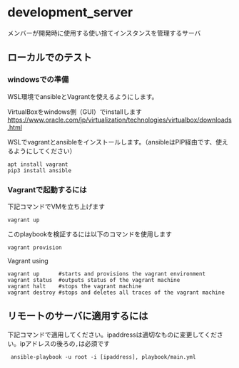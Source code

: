 # development_server
メンバーが開発時に使用する使い捨てインスタンスを管理するサーバ

## ローカルでのテスト
### windowsでの準備
WSL環境でansibleとVagrantを使えるようにします。

VirtualBoxをwindows側（GUI）でinstallします
https://www.oracle.com/jp/virtualization/technologies/virtualbox/downloads.html

WSLでvagrantとansibleをインストールします。（ansibleはPIP経由です、使えるようにしてください）

```(bash)
apt install vagrant 
pip3 install ansible
```

### Vagrantで起動するには
下記コマンドでVMを立ち上げます

```
vagrant up
```

このplaybookを検証するには以下のコマンドを使用します

```
vagrant provision
```

Vagrant using
```(bash)
vagrant up      #starts and provisions the vagrant environment
vagrant status  #outputs status of the vagrant machine
vagrant halt    #stops the vagrant machine
vagrant destroy #stops and deletes all traces of the vagrant machine
```

## リモートのサーバに適用するには
下記コマンドで適用してください。ipaddressは適切なものに変更してください。ipアドレスの後ろの`,`は必須です
```
 ansible-playbook -u root -i [ipaddress], playbook/main.yml
```